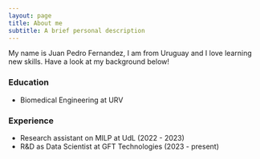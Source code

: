 ```yaml
---
layout: page
title: About me
subtitle: A brief personal description
---
```


My name is Juan Pedro Fernandez, I am from Uruguay and I love learning new skills. Have a look at my background below!

### Education

- Biomedical Engineering at URV

### Experience
- Research assistant on MILP at UdL (2022 - 2023)
- R&D as Data Scientist at GFT Technologies (2023 - present)
